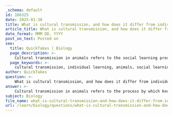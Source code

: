 ```yaml
---
_schema: default
id: 166325
date: 2025-01-30
title: What is cultural transmission, and how does it differ from individual learning in animals?
article_title: What is cultural transmission, and how does it differ from individual learning in animals?
date_format: MMM DD, YYYY
post_on_text: Posted on
seo:
  title: QuickTakes | Biology
  page_description: >-
    Cultural transmission in animals refers to the social learning process where knowledge and behaviors are passed between individuals, differing from individual learning which is based on personal experience.
  page_keywords: >-
    cultural transmission, individual learning, animals, social learning, mechanisms of cultural transmission, imitation, teaching, observation, Great Tit, behavioral adaptation, social structures, animal societies
author: QuickTakes
question: >-
    What is cultural transmission, and how does it differ from individual learning in animals?
answer: >-
    Cultural transmission in animals refers to the process by which knowledge, behaviors, and skills are passed from one individual to another through social learning rather than through genetic inheritance. This process is crucial in shaping the behaviors of social species, allowing them to adapt to their environments more effectively.\n\n### Mechanisms of Cultural Transmission\nCultural transmission can occur through several mechanisms, including:\n\n1. **Imitation**: Individuals observe and replicate the actions of others. For example, young animals may learn foraging techniques by watching experienced members of their group.\n2. **Teaching**: More experienced individuals may actively instruct others, facilitating the learning process.\n3. **Observation**: Animals can learn by watching the outcomes of others' actions, which can inform their own decisions in similar situations.\n\n### Example: Great Tit\nA notable example of cultural transmission is observed in the Great Tit (Parus major). In the early 1920s, some Great Tits learned to pierce the caps of milk bottles to access the cream inside. This behavior was not instinctual; rather, it was learned through observation of other birds. Once a few individuals began to exhibit this behavior, it spread rapidly through the population, showcasing how cultural transmission can lead to the establishment of new feeding techniques within a species.\n\n### Differences from Individual Learning\nWhile both cultural transmission and individual learning involve the acquisition of knowledge and skills, they differ fundamentally in their mechanisms:\n\n- **Individual Learning**: This occurs when an animal learns through its own experiences, often through trial and error. It is a solitary process where the individual modifies its behavior based on personal encounters with the environment.\n  \n- **Cultural Transmission**: In contrast, cultural transmission relies on social interactions. Knowledge and behaviors are shared among individuals, allowing for the rapid spread of effective strategies within a population. This can lead to behaviors that are more complex and adaptive than those learned solely through individual experiences.\n\n### Impact on Animal Societies\nCultural transmission significantly influences social structures and behaviors within animal societies. It enhances group cohesion and survival strategies, allowing populations to adapt more quickly to environmental changes. By learning from one another, animals can develop more sophisticated behaviors that improve their chances of survival and reproductive success.\n\nIn summary, cultural transmission is a vital process in animal behavior that complements individual learning, enabling species to thrive in dynamic environments.
subject: Biology
file_name: what-is-cultural-transmission-and-how-does-it-differ-from-individual-learning-in-animals.md
url: /learn/biology/questions/what-is-cultural-transmission-and-how-does-it-differ-from-individual-learning-in-animals
---
```


&nbsp;